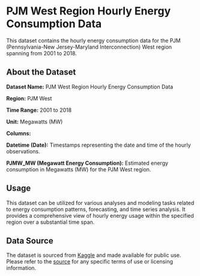 # **PJM West Region Hourly Energy Consumption Data**

This dataset contains the hourly energy consumption data for the PJM (Pennsylvania-New Jersey-Maryland Interconnection) West region spanning from 2001 to 2018.

About the Dataset
--
**Dataset Name:** PJM West Region Hourly Energy Consumption Data

**Region:** PJM West

**Time Range:** 2001 to 2018

**Unit:** Megawatts (MW)

**Columns:**

**Datetime (Date):** Timestamps representing the date and time of the hourly observations.

**PJMW_MW (Megawatt Energy Consumption):** Estimated energy consumption in Megawatts (MW) for the PJM West region.

Usage
--
This dataset can be utilized for various analyses and modeling tasks related to energy consumption patterns, forecasting, and time series analysis. It provides a comprehensive view of hourly energy usage within the specified region over a substantial time span.

Data Source
--
The dataset is sourced from [Kaggle](https://www.kaggle.com/datasets/robikscube/hourly-energy-consumption?select=PJMW_hourly.csv) and made available for public use. Please refer to the [source](https://www.kaggle.com/datasets/robikscube/hourly-energy-consumption?select=PJMW_hourly.csv) for any specific terms of use or licensing information.
